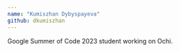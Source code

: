 ```yaml
---
name: "Kumiszhan Dybyspayeva"
github: dkumiszhan
---
```


Google Summer of Code 2023 student working on Ochi.
